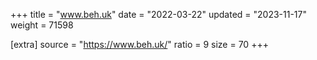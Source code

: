 +++
title = "www.beh.uk"
date = "2022-03-22"
updated = "2023-11-17"
weight = 71598

[extra]
source = "https://www.beh.uk/"
ratio = 9
size = 70
+++
